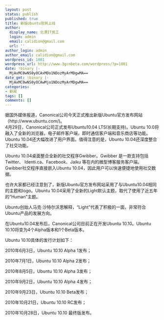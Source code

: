 ```yaml
---
layout: post
status: publish
published: true
title: 新版Ubuntu官网上线
author:
  display_name: 北漂IT民工
  login: admin
  email: calidion@gmail.com
  url: ''
author_login: admin
author_email: calidion@gmail.com
wordpress_id: 1081
wordpress_url: http://www.3gcnbeta.com/wordpress/?p=1081
date: !binary |-
  MjAxMC0wNS0yOCAxMDo1NDozMyArMDgwMA==
date_gmt: !binary |-
  MjAxMC0wNS0yOCAwMjo1NDozMyArMDgwMA==
categories:
- 新闻
tags: []
comments: []
---
```

<p>据国外媒体报道，Canonical公司今天正式推出新版Ubuntu官方发布网站（http://www.ubuntu.com/)。<br />
4月29日，Canonical公司正式发布Ubuntu10.04 LTS(长期支持)。Ubuntu 10.0将融入了全新的浏览器，电子邮件客户端，即时通信客户端和音乐商店等功能。Ubuntu 10.04还大幅改进了用户界面。值得注意的是，Ubuntu 10.04还深度整合了社交功能。</p>
<p>Ubuntu 10.04桌面整合全新的社交程序Gwibber。Gwibber 是一款支持包括Twitter、 Identi.ca、Facebook、Jaiku 等在内的微型博客服务客户端。Gwibber社交程序直接嵌入Ubuntu 10.04，因此用户可以快速便捷地使用社交数据。</p>
<p>也许大家都已经注意到了，新版Ubuntu官方发布网站采用了与Ubuntu10.04相同的主题和logo。Ubuntu 10.04采用了全新的Light默认主题，取代了使用了近五年的&ldquo;Human&rdquo;主题。</p>
<p>Ubuntu创始人马克&middot;沙特尔沃思解释，&ldquo;Light&rdquo;代表了积极的一面，非常符合Ubuntu产品的发展方向。</p>
<p>在Ubuntu10.04发布后，Canonical公司目前正在开发Ubuntu 10.10。Ubuntu 10.10将变为4个Alpha版本和1个Beta版本。</p>
<p>Ubuntu 10.10具体的发行计划如下：</p>
<p>2010年6月3日，Ubuntu 10.10 Alpha 1发布；</p>
<p>2010年7月1日，Ubuntu 10.10 Alpha 2发布；</p>
<p>2010年8月5日，Ubuntu 10.10 Alpha 3发布；</p>
<p>2010年9月2日，Ubuntu 10.10 Alpha 4发布；</p>
<p>2010年9月23日，Ubuntu 10.10 Beta发布；</p>
<p>2010年10月21日，Ubuntu 10.10 RC发布；</p>
<p>2010年10月28日，Ubuntu 10.10 最终版发布。</p>
